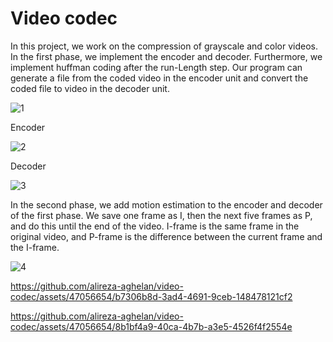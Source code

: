 # Video codec
In this project, we work on the compression of grayscale and color videos. In the first phase, we implement the encoder and decoder. Furthermore, we implement huffman coding after the run-Length step. Our program can generate a file from the coded video in the encoder unit and convert the coded file to video in the decoder unit.

![1](https://github.com/alireza-aghelan/video-codec/assets/47056654/7e69a7c1-459e-416a-82bd-7a05fcb96018)

Encoder

![2](https://github.com/alireza-aghelan/video-codec/assets/47056654/a38d6148-c04c-4d48-8e9f-2da68e04e95d)

Decoder

![3](https://github.com/alireza-aghelan/video-codec/assets/47056654/5f229bc3-d5ca-410c-9adc-705c0d58d576)

In the second phase, we add motion estimation to the encoder and decoder of the first phase. We save one frame as I, then the next five frames as P, and do this until the end of the video. I-frame is the same frame in the original video, and P-frame is the difference between the current frame and the I-frame.

![4](https://github.com/alireza-aghelan/video-codec/assets/47056654/527a142e-6f96-47d2-8b1e-a1f83b58109c)

https://github.com/alireza-aghelan/video-codec/assets/47056654/b7306b8d-3ad4-4691-9ceb-148478121cf2

https://github.com/alireza-aghelan/video-codec/assets/47056654/8b1bf4a9-40ca-4b7b-a3e5-4526f4f2554e



